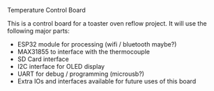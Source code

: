Temperature Control Board

This is a control board for a toaster oven reflow project. It will use the following major parts:

- ESP32 module for processing (wifi / bluetooth maybe?)
- MAX31855 to interface with the thermocouple
- SD Card interface
- I2C interface for OLED display
- UART for debug / programming (microusb?)
- Extra IOs and interfaces available for future uses of this board
